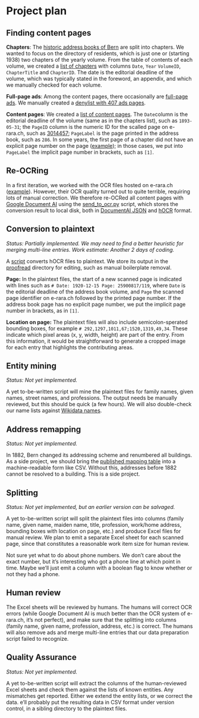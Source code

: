 # Project plan

## Finding content pages

**Chapters**: The [historic address books of Bern](https://www.e-rara.ch/bes_1/periodical/structure/1395833) are split into chapters. We wanted to focus on the directory of
residents, which is just one or (starting 1938) two chapters of the yearly volume. From the table of contents of each volume, we created a
[list of chapters](../src/chapters.csv) with columns `Date`, `Year` `VolumeID`, `ChapterTitle` and `ChapterID`. The date is the editorial deadline of the volume, which was typically stated in the foreword, an appendix, and which we
manually checked for each volume.

**Full-page ads**: Among the content pages, there occasionally are
[full-page ads](https://www.e-rara.ch/bes_1/periodical/pageview/25703771).
We manually created a [denylist with 407 ads pages](../src/ads.txt).

**Content pages**: We created a [list of content pages](../src/pages.csv).
The `Date`column is the editorial deadline of the
volume (same as in the chapters list), such as `1893-05-31`;
the `PageID` column is the numeric ID for the scalled page on e-rara.ch,
such as [3014457](https://www.e-rara.ch/bes_1/periodical/pageview/3014457);
`PageLabel` is the page printed in the address book, such as `286`.
In some years, the first page of a chapter did not have an explicit page
number on the page ([example](https://www.e-rara.ch/bes_1/periodical/pageview/26035008));
in those cases, we put into `PageLabel` the implicit page number in brackets,
such as `[1]`.


## Re-OCRing

In a first iteration, we worked with the OCR files hosted on e-rara.ch
([example](https://www.e-rara.ch/bes_1/download/fulltext/alto3/29210592)).
However, their OCR quality turned out to quite terrible, requiring lots of
manual correction. We therefore re-OCRed all content  pages with
[Google Document AI](https://cloud.google.com/document-ai?hl=en) using
the [send_to_ocr.py](../src/send_to_ocr.py) script, which stores
the conversion result to local disk, both in [DocumentAI JSON](https://cloud.google.com/document-ai/docs/handle-response) and [hOCR](http://kba.github.io/hocr-spec/1.2/) format.


## Conversion to plaintext

*Status: Partially implemented. We may need to find a better heuristic
for merging multi-line entries. Work estimate: Another 2 days of coding.*

A [script](../src/convert_hocr_to_plaintext.py) converts hOCR files
to plaintext. We store its output in the [proofread](../proofread) directory
for editing, such as manual boilerplate removal.

**Page:** In the plaintext files, the start of a new scanned page
is indicated with lines such as `# Date: 1920-12-15 Page: 25900817/119`,
where `Date` is the editorial deadline of the address book volume,
and `Page` the scanned page identifier on e-rara.ch followed by
the printed page number. If the address book page has no explicit page
number, we put the implicit page number in brackets, as in `[1]`.

**Location on page:** The plaintext files
will also include semicolon-sperated bounding boxes, for example
`# 292,1297,1011,67;1520,1319,49,34`. These indicate
which pixel areas (x, y, width, height) are part of the entry.
From this information, it would be straightforward
to generate a cropped image for each entry that highlights the
contributing areas.



## Entity mining

*Status: Not yet implemented.*

A yet to-be-written script will mine the plaintext files for family names,
given names, street names, and professions. The output needs be manually
reviewed, but this should be quick (a few hours). We will also
double-check our name lists against [Wikidata names](https://names.toolforge.org/).


## Address remapping

*Status: Not yet implemented.*

In 1882, Bern changed its addressing scheme and renumbered all
buildings.  As a side project, we should bring the [published mapping
table](https://www.e-rara.ch/bes_1/periodical/structure/3012646) into
a machine-readable form like CSV. Without this, addresses before 1882
cannot be resolved to a building. This is a side project.

## Splitting

*Status: Not yet implemented, but an earlier version can be salvaged.*

A yet to-be-written script will split the plaintext files into columns
(family name, given name, maiden name, title, profession, work/home address,
bounding boxes with location on page, etc.) and produce
Excel files for manual review. We plan to emit a separate Excel
sheet for each scanned page, since that constitutes a reasonable work
item size for human review.

Not sure yet what to do about phone numbers. We don’t care about the exact
number, but it’s interesting who got a phone line at which point in time.
Maybe we’ll just emit a column with a boolean flag to know whether or not
they had a phone.


## Human review

The Excel sheets will be reviewed by humans. The humans will correct OCR errors
(while Google Document AI is much better than the OCR system of e-rara.ch,
it’s not perfect), and make sure that the splitting into columns
(family name, given name, profession, address, etc.) is correct. The humans
will also remove ads and merge multi-line entries that our data preparation
script failed to recognize.


## Quality Assurance

*Status: Not yet implemented.*

A yet to-be-written script will extract the columns of the human-reviewed
Excel sheets and check them against the lists of known entities. Any
mismatches get reported. Either we extend the entity lists, or we correct
the data. e’ll probably put the resulting data in CSV format under version
control, in a sibling directory to the plaintext files.
